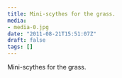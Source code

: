 ```yaml
---
title: Mini-scythes for the grass.
media:
- media-0.jpg
date: "2011-08-21T15:51:07Z"
draft: false
tags: []
---
```

Mini-scythes for the grass.
